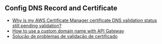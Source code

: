 ## Config DNS Record and Certificate

- [Why is my AWS Certificate Manager certificate DNS validation status still pending validation?](https://www.youtube.com/watch?v=ovDJQrIsCuc)
- [How to use a custom domain name with API Gateway](https://www.youtube.com/watch?v=pAvYCC56hIw)
- [Solução de problemas de validação de certificado](https://docs.aws.amazon.com/pt_br/acm/latest/userguide/certificate-validation.html)
